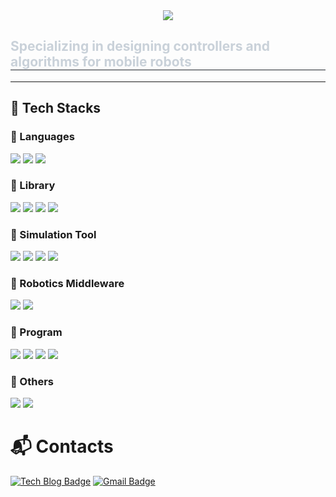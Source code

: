 <div align="center">
  <img src="https://capsule-render.vercel.app/api?type=transparent&color=7187f4&height=180&text=Eunwon's%20Github&animation=&fontColor=ffffff&fontSize=60" />
</div>

<div style="text-align: left;"> 
  <h2 style="border-bottom: 1px solid #21262d; color: #c9d1d9;"> Specializing in designing controllers and algorithms for mobile robots </h2>  
</div>

---

## 💪 Tech Stacks  

### 🔹 Languages
<p>
  <img src="https://img.shields.io/badge/Python-3776AB?style=plastic&logo=python&logoColor=white"/>
  <img src="https://img.shields.io/badge/C++-00599C?style=plastic&logo=c%2B%2B&logoColor=white"/>
  <img src="https://img.shields.io/badge/Linux-FCC624?style=plastic&logo=linux&logoColor=black"/>
</p>

### 🔹 Library
<p>
  <img src="https://img.shields.io/badge/YOLO-00FFFF?style=plastic&logo=yolo&logoColor=black"/>
  <img src="https://img.shields.io/badge/PyTorch-EE4C2C?style=plastic&logo=pytorch&logoColor=white"/>
  <img src="https://img.shields.io/badge/TensorFlow-FF6F00?style=plastic&logo=tensorflow&logoColor=white"/>
  <img src="https://img.shields.io/badge/OpenCV-5C3EE8?style=plastic&logo=opencv&logoColor=white"/>
</p>

### 🔹 Simulation Tool
<p>
  <img src="https://img.shields.io/badge/Gazebo-FF6600?style=plastic&logo=ros&logoColor=white"/>
  <img src="https://img.shields.io/badge/Unity-000000?style=plastic&logo=unity&logoColor=white"/>
  <img src="https://img.shields.io/badge/Matlab%20Simulink-0076A8?style=plastic&logo=mathworks&logoColor=white"/>
  <img src="https://img.shields.io/badge/SimulationX-CC0000?style=plastic&logo=redhat&logoColor=white"/>
</p>

### 🔹 Robotics Middleware
<p>
  <img src="https://img.shields.io/badge/ROS-22314E?style=plastic&logo=ros&logoColor=white"/>
  <img src="https://img.shields.io/badge/ROS2-22314E?style=plastic&logo=ros&logoColor=white"/>
</p>

### 🔹 Program
<p>
  <img src="https://img.shields.io/badge/SolidWorks-FF0000?style=plastic&logo=dassaultsystemes&logoColor=white"/>
  <img src="https://img.shields.io/badge/Fusion%20360-FCA121?style=plastic&logo=autodesk&logoColor=white"/>
  <img src="https://img.shields.io/badge/MATLAB-0076A8?style=plastic&logo=mathworks&logoColor=white"/>
  <img src="https://img.shields.io/badge/Blender-F5792A?style=plastic&logo=blender&logoColor=white"/>
</p>

### 🔹 Others
<p>
  <img src="https://img.shields.io/badge/GitHub-181717?style=plastic&logo=github&logoColor=white"/>
  <img src="https://img.shields.io/badge/VS%20Code-007ACC?style=plastic&logo=visualstudiocode&logoColor=white"/>
</p>

# :mailbox_with_mail: Contacts
[![Tech Blog Badge](http://img.shields.io/badge/-Tech%20blog-black?style=flat-square&logo=github&link=https://soo-vely-dev.tistory.com/)](https://soo-vely-dev.tistory.com/)
[![Gmail Badge](https://img.shields.io/badge/Gmail-d14836?style=flat-square&logo=Gmail&logoColor=white&link=mailto:kimsh1691@gmail.com)](mailto:kimsh1691@gmail.com)
